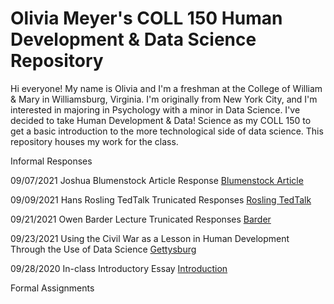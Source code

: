 
# Olivia Meyer's COLL 150 Human Development & Data Science Repository  

Hi everyone! My name is Olivia and I'm a freshman at the College of William & Mary in Williamsburg, Virginia. I'm originally from New York City, and I'm interested in majoring in Psychology with a minor in Data Science. I've decided to take Human Development & Data!
 Science as my COLL 150 to get a basic introduction to the more technological side of data science. This repository houses my work for the class.  

Informal Responses 

09/07/2021 Joshua Blumenstock Article Response 
[Blumenstock Article](Blumenstock.html)

09/09/2021 Hans Rosling TedTalk Trunicated Responses [Rosling TedTalk](Rosling.html)

09/21/2021 Owen Barder Lecture Trunicated Responses [Barder](Barder.html) 

09/23/2021 Using the Civil War as a Lesson in Human Development Through the Use of Data Science [Gettysburg](Gettysburg.html)

09/28/2020 In-class Introductory Essay [Introduction](Introduction.html) 

Formal Assignments

